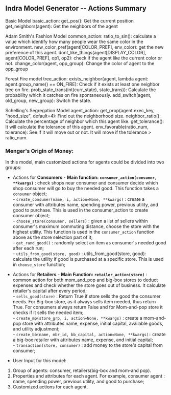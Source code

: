 Indra Model Generator -- Actions Summary
---------------------------
Basic Model
	basic_action:
		get_pos(): Get the current position
		get_neighbors(agent): Get the neighbors of the agent

Adam Smith's Fashion Model
	common_action:
		ratio_to_sin(): calculate a value which identify how many people wear the same color in the environment. 
		new_color_pref(agent[COLOR_PREF], env_color): get the new preference of this agent. 
		dont_like_things(agent[DISPLAY_COLOR], agent[COLOR_PREF], op1, op2): check if the agent like the current color or not. 
		change_color(agent, opp_group): Change the color of agent to the opp_group
		
Forest Fire model
	tree_action:
		exists_neighbor(agent, lambda agent: agent.group_name() == ON_FIRE): Check if it exists at least one neighbor tree on fire. 
		prob_state_trans(int(curr_state), state_trans)): Calculate the probability which it catches on fire spontaneously. 
		add_switch(agent, old_group, new_group): Switch the state.
		
Schelling's Segregation Model
	agent_action:
		get_prop(agent.exec_key, "hood_size", default=4): Find out the neighborhood size. 
		neighbor_ratio(): Calculate the percentage of neighbor which this agent like. 
		get_tolerance(): It will calculate the tolerance of this agent. 
		env_favorable(ratio_num, tolerance): See if it will move out or not. It will move if the tolerance > ratio_num. 



### Menger's Origin of Money:

In this model, main customized actions for agents could be divided into two groups: 
- Actions for **Consumers** 
		- **Main function:** **`consumer_action(consumer, **kwargs)`** : check shops near consumer and consumer decide which shop consumer will go to buy the needed good. This function takes a `consumer` object;  
		- `create_consumer(name, i, action=None, **kwargs)` : create a consumer with attributes name, spending power, previous utility, and good to purchase. This is used in the consumer_action to create consumer object;  
		- `choose_store(consumer, sellers)` :  given a list of sellers within consumer's maximum commuting distance, choose the store with the highest utility. This function is used in the `consumer_action` function above as the store selection part of it;  
		- `get_rand_good()` : randomly select an item as consumer's needed good after each run;  
		- `utils_from_good(store, good)` : utils_from_good(store, good): calculate the utility if good is purchased at a specific store. This is used in `choose_store` function;  
- Actions for **Retailers**
		- **Main Function: `retailer_action(store)`** : common action for both mom_and_pop and big-box stores to deduct expenses and check whether the store goes out of business. It calculate retailer's capital after every period;   
		-  `sells_good(store)` : Return True if store sells the good the consumer needs. For Big-box store, as it always sells item needed, thus return True. For consumers always return False and for Mom-and-pop store it checks if it sells the needed item;  
		- `create_mp(store_grp, i, action=None, **kwargs)` :  create a mom-and-pop store with attributes name, expense, initial capital, available goods, and utility adjustment;  
		- `create_bb(name, mbr_id, bb_capital, action=None, **kwargs):` create a big-box retailer with attributes name, expense, and initial capital;  
		-  `transaction(store, consumer)` : add money to the store's capital from consumer;  
  
- User Input for this model:   
1. Group of agents: consumer, retailers(big-box and mom-and pop). 
2. Properties and attributes for each agent. For example, consumer agent : name, spending power, previous utility, and good to purchase;  
3. Customized actions for each agent.   


  
